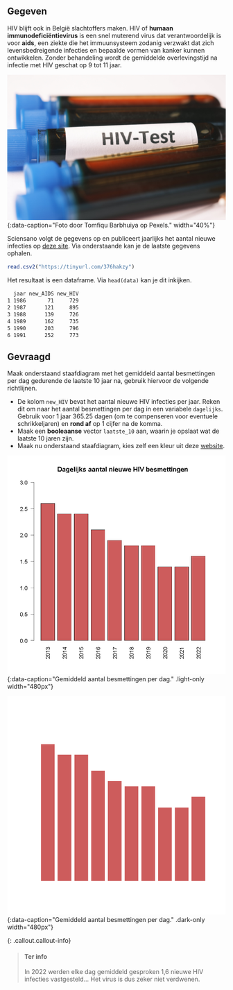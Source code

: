 
## Gegeven
HIV blijft ook in België slachtoffers maken. HIV of **humaan immunodeficiëntievirus** is een snel muterend virus dat verantwoordelijk is voor **aids**, een ziekte die het immuunsysteem zodanig verzwakt dat zich levensbedreigende infecties en bepaalde vormen van kanker kunnen ontwikkelen. Zonder behandeling wordt de gemiddelde overlevingstijd na infectie met HIV geschat op 9 tot 11 jaar.

![Foto door Tomfiqu Barbhuiya op Pexels.](media/towfiqu-barbhuiya.jpg "Foto door Tomfiqu Barbhuiya op Pexels."){:data-caption="Foto door Tomfiqu Barbhuiya op Pexels." width="40%"}

Sciensano volgt de gegevens op en publiceert jaarlijks het aantal nieuwe infecties op <a href="https://www.healthybelgium.be/en/health-status/communicable-diseases/hiv-and-other-sexually-transmitted-infections" target="_blank">deze site</a>. Via onderstaande kan je de laatste gegevens ophalen.

```R
read.csv2("https://tinyurl.com/376hakzy")
```

Het resultaat is een dataframe. Via `head(data)` kan je dit inkijken.

```
  jaar new_AIDS new_HIV
1 1986       71     729
2 1987      121     895
3 1988      139     726
4 1989      162     735
5 1990      203     796
6 1991      252     773
```

## Gevraagd

Maak onderstaand staafdiagram met het gemiddeld aantal besmettingen per dag gedurende de laatste 10 jaar na, gebruik hiervoor de volgende richtlijnen.

- De kolom `new_HIV` bevat het aantal nieuwe HIV infecties per jaar. Reken dit om naar het aantal besmettingen per dag in een variabele `dagelijks`. Gebruik voor 1 jaar 365.25 dagen (om te compenseren voor eventuele schrikkeljaren) en **rond af** op 1 cijfer na de komma.
- Maak een **booleaanse** vector `laatste_10` aan, waarin je opslaat wat de laatste 10 jaren zijn.
- Maak nu onderstaand staafdiagram, kies zelf een kleur uit deze <a href="https://r-charts.com/colors/" target="_blank">website</a>.

![Gemiddeld aantal besmettingen per dag.](media/plot.png "Gemiddeld aantal besmettingen per dag."){:data-caption="Gemiddeld aantal besmettingen per dag." .light-only width="480px"}

![Gemiddeld aantal besmettingen per dag.](media/plot_dark.png "Gemiddeld aantal besmettingen per dag."){:data-caption="Gemiddeld aantal besmettingen per dag." .dark-only width="480px"}

{: .callout.callout-info}
>#### Ter info
> In 2022 werden elke dag gemiddeld gesproken 1,6 nieuwe HIV infecties vastgesteld... Het virus is dus zeker niet verdwenen.